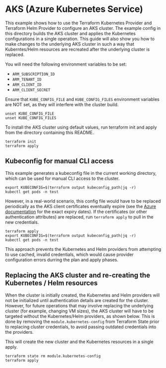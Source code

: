 # AKS (Azure Kubernetes Service)

This example shows how to use the Terraform Kubernetes Provider and Terraform Helm Provider to configure an AKS cluster. The example config in this directory builds the AKS cluster and applies the Kubernetes configurations in a single operation. This guide will also show you how to make changes to the underlying AKS cluster in such a way that Kuberntes/Helm resources are recreated after the underlying cluster is replaced.

You will need the following environment variables to be set:

  - `ARM_SUBSCRIPTION_ID`
  - `ARM_TENANT_ID`
  - `ARM_CLIENT_ID`
  - `ARM_CLIENT_SECRET`

Ensure that `KUBE_CONFIG_FILE` and `KUBE_CONFIG_FILES` environment variables are NOT set, as they will interfere with the cluster build.

```
unset KUBE_CONFIG_FILE
unset KUBE_CONFIG_FILES
```

To install the AKS cluster using default values, run terraform init and apply from the directory containing this README.

```
terraform init
terraform apply
```

## Kubeconfig for manual CLI access

This example generates a kubeconfig file in the current working directory, which can be used for manual CLI access to the cluster.

```
export KUBECONFIG=$(terraform output kubeconfig_path|jq -r)
kubectl get pods -n test
```

However, in a real-world scenario, this config file would have to be replaced periodically as the AKS client certificates eventually expire (see the [Azure documentation](https://docs.microsoft.com/en-us/azure/aks/certificate-rotation) for the exact expiry dates). If the certificates (or other authentication attributes) are replaced, run `terraform apply` to pull in the new credentials.

```
terraform apply
export KUBECONFIG=$(terraform output kubeconfig_path|jq -r)
kubectl get pods -n test
```

This approach prevents the Kubernetes and Helm providers from attempting to use cached, invalid credentials, which would cause provider configuration errors durring the plan and apply phases.

## Replacing the AKS cluster and re-creating the Kubernetes / Helm resources

When the cluster is initially created, the Kubernetes and Helm providers will not be initialized until authentication details are created for the cluster. However, for future operations that may involve replacing the underlying cluster (for example, changing VM sizes), the AKS cluster will have to be targeted without the Kubernetes/Helm providers, as shown below. This is done by removing the `module.kubernetes-config` from Terraform State prior to replacing cluster credentials, to avoid passing outdated credentials into the providers.

This will create the new cluster and the Kubernetes resources in a single apply.

```
terraform state rm module.kubernetes-config
terraform apply
```
